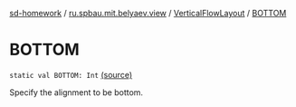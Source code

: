 [sd-homework](../../index.md) / [ru.spbau.mit.belyaev.view](../index.md) / [VerticalFlowLayout](index.md) / [BOTTOM](.)

# BOTTOM

`static val BOTTOM: Int` [(source)](https://github.com/StasBel/sd-homework/blob/InstantMessenger/src/main/kotlin/ru/spbau/mit/belyaev/view/VerticalFlowLayout.java#L28)

Specify the alignment to be bottom.

